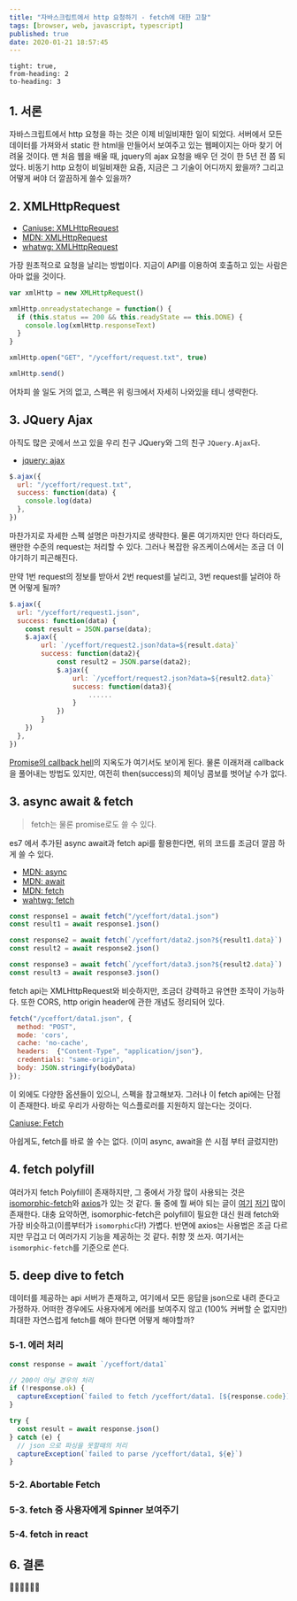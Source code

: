 ```yaml
---
title: "자바스크립트에서 http 요청하기 - fetch에 대한 고찰"
tags: [browser, web, javascript, typescript]
published: true
date: 2020-01-21 18:57:45
---
```


```toc
tight: true,
from-heading: 2
to-heading: 3
```

## 1. 서론

자바스크립트에서 http 요청을 하는 것은 이제 비일비재한 일이 되었다. 서버에서 모든 데이터를 가져와서 static 한 html을 만들어서 보여주고 있는 웹페이지는 아마 찾기 어려울 것이다. 맨 처음 웹을 배울 때, jquery의 ajax 요청을 배우 던 것이 한 5년 전 쯤 되었다. 비동기 http 요청이 비일비재한 요즘, 지금은 그 기술이 어디까지 왔을까? 그리고 어떻게 써야 더 깔끔하게 쓸수 있을까?

## 2. XMLHttpRequest

- [Caniuse: XMLHttpRequest](https://caniuse.com/#search=XMLHttpRequest)
- [MDN: XMLHttpRequest](https://developer.mozilla.org/ko/docs/Web/API/XMLHttpRequest)
- [whatwg: XMLHttpRequest](https://xhr.spec.whatwg.org/)

가장 원초적으로 요청을 날리는 방법이다. 지금이 API를 이용하여 호출하고 있는 사람은 아마 없을 것이다.

```javascript
var xmlHttp = new XMLHttpRequest()

xmlHttp.onreadystatechange = function() {
  if (this.status == 200 && this.readyState == this.DONE) {
    console.log(xmlHttp.responseText)
  }
}

xmlHttp.open("GET", "/yceffort/request.txt", true)

xmlHttp.send()
```

어차피 쓸 일도 거의 없고, 스펙은 위 링크에서 자세히 나와있을 테니 생략한다.

## 3. JQuery Ajax

아직도 많은 곳에서 쓰고 있을 우리 친구 JQuery와 그의 친구 `JQuery.Ajax`다.

- [jquery: ajax](https://api.jquery.com/jquery.ajax/)

```javascript
$.ajax({
  url: "/yceffort/request.txt",
  success: function(data) {
    console.log(data)
  },
})
```

마찬가지로 자세한 스펙 설명은 마찬가지로 생략한다. 물론 여기까지만 안다 하더라도, 왠만한 수준의 request는 처리할 수 있다. 그러나 복잡한 유즈케이스에서는 조금 더 이야기하기 피곤해진다.

만약 1번 request의 정보를 받아서 2번 request를 날리고, 3번 request를 날려야 하면 어떻게 될까?

```javascript
$.ajax({
  url: "/yceffort/request1.json",
  success: function(data) {
    const result = JSON.parse(data);
    $.ajax({
        url: `/yceffort/request2.json?data=${result.data}`
        success: function(data2){
            const result2 = JSON.parse(data2);
            $.ajax({
                url: `/yceffort/request2.json?data=${result2.data}`
                success: function(data3){
                    ......
                }
            })
        }
    })
  },
})
```

[Promise의 callback hell](http://callbackhell.com/)의 지옥도가 여기서도 보이게 된다. 물론 이래저래 callback을 풀어내는 방법도 있지만, 여전히 then(success)의 체이닝 콤보를 벗어날 수가 없다.

## 3. async await & fetch

> fetch는 물론 promise로도 쓸 수 있다.

es7 에서 추가된 async await과 fetch api를 활용한다면, 위의 코드를 조금더 깔끔 하게 쓸 수 있다.

- [MDN: async](https://developer.mozilla.org/ko/docs/Web/JavaScript/Reference/Statements/async_function)
- [MDN: await](https://developer.mozilla.org/ko/docs/Web/JavaScript/Reference/Operators/await)
- [MDN: fetch](https://developer.mozilla.org/ko/docs/Web/API/Fetch_API)
- [wahtwg: fetch](https://fetch.spec.whatwg.org/)

```javascript
const response1 = await fetch("/yceffort/data1.json")
const result1 = await response1.json()

const response2 = await fetch(`/yceffort/data2.json?${result1.data}`)
const result2 = await response2.json()

const response3 = await fetch(`/yceffort/data3.json?${result2.data}`)
const result3 = await response3.json()
```

fetch api는 XMLHttpRequest와 비슷하지만, 조금더 강력하고 유연한 조작이 가능하다. 또한 CORS, http origin header에 관한 개념도 정리되어 있다.

```javascript
fetch("/yceffort/data1.json", {
  method: "POST",
  mode: 'cors',
  cache: 'no-cache',
  headers:  {"Content-Type", "application/json"},
  credentials: "same-origin",
  body: JSON.stringify(bodyData)
});
```

이 외에도 다양한 옵션들이 있으니, 스펙을 참고해보자. 그러나 이 fetch api에는 단점이 존재한다. 바로 우리가 사랑하는 익스플로러를 지원하지 않는다는 것이다.

[Caniuse: Fetch](https://caniuse.com/#search=fetch)

아쉽게도, fetch를 바로 쓸 수는 없다. (이미 async, await을 쓴 시점 부터 글렀지만)

## 4. fetch polyfill

여러가지 fetch Polyfill이 존재하지만, 그 중에서 가장 많이 사용되는 것은 [isomorphic-fetch](https://github.com/matthew-andrews/isomorphic-fetch)와 [axios](https://github.com/axios/axios)가 있는 것 같다. 둘 중에 뭘 써야 되는 글이 [여기](https://gist.github.com/jsjoeio/0fd8563bc23ef852bc921836512992d9) [저기](https://stackoverflow.com/questions/40844297/what-is-difference-between-axios-and-fetch) 많이 존재한다. 대충 요약하면, isomorphic-fetch은 polyfill이 필요한 대신 원래 fetch와 가장 비슷하고(이름부터가 `isomorphic`다!) 가볍다. 반면에 axios는 사용법은 조금 다르지만 무겁고 더 여러가지 기능을 제공하는 것 같다. 취향 껏 쓰자. 여기서는 `isomorphic-fetch`를 기준으로 쓴다.

## 5. deep dive to fetch

데이터를 제공하는 api 서버가 존재하고, 여기에서 모든 응답을 json으로 내려 준다고 가정하자. 어떠한 경우에도 사용자에게 에러를 보여주지 않고 (100% 커버할 순 없지만) 최대한 자연스럽게 fetch를 해야 한다면 어떻게 해야할까?

### 5-1. 에러 처리

```javascript
const response = await `/yceffort/data1`

// 200이 아닐 경우의 처리
if (!response.ok) {
  captureException(`failed to fetch /yceffort/data1. [${response.code}]`)
}

try {
  const result = await response.json()
} catch (e) {
  // json 으로 파싱을 못할때의 처리
  captureException(`failed to parse /yceffort/data1, ${e}`)
}
```

### 5-2. Abortable Fetch

### 5-3. fetch 중 사용자에게 Spinner 보여주기

### 5-4. fetch in react

## 6. 결론

🚧🚧🚧🚧🚧🚧
